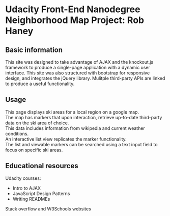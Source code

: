 # Udacity Front-End Nanodegree Neighborhood Map Project: Rob Haney

## Basic information
This site was designed to take advantage of AJAX and the knockout.js framework to produce a single-page application with a dynamic user interface.
This site was also structured with bootstrap for responsive design, and integrates the jQuery library.
Mulitple third-party APIs are linked to produce a useful functionality.

## Usage
This page displays ski areas for a local region on a google map.  
The map has markers that upon interaction, retrieve up-to-date third-party data on the ski area of choice.  
This data includes information from wikipedia and current weather conditions.  
An interactive list view replicates the marker functionality.  
The list and viewable markers can be searched using a text input field to focus on specific ski areas.  

## Educational resources
Udacity courses:  
 -	Intro to AJAX  
 -	JavaScript Design Patterns  
 -	Writing READMEs  

Stack overflow and W3Schools websites